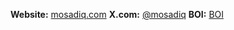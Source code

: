 
**Website:** [mosadiq.com](https://www.mosadiq.com)
**X.com:** [@mosadiq](https://x.com/sadiq_moo)
**BOI:** [BOI](https://www.boimaginations.com/)


